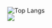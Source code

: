![Top Langs](https://github-readme-stats.vercel.app/api/top-langs/?username=Charan-Mudiraj&layout=compact)
<br />
![](https://komarev.com/ghpvc/?username=Charan-Mudiraj&style=flat-square)
<!--
**Charan-Mudiraj/Charan-Mudiraj** is a ✨ _special_ ✨ repository because its `README.md` (this file) appears on your GitHub profile.

Here are some ideas to get you started:

- 🔭 I’m currently working on ...
- 🌱 I’m currently learning ...
- 👯 I’m looking to collaborate on ...
- 🤔 I’m looking for help with ...
- 💬 Ask me about ...
- 📫 How to reach me: ...
- 😄 Pronouns: ...
- ⚡ Fun fact: ...
-->
